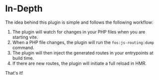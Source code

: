 # In-Depth

The idea behind this plugin is simple and follows the following workflow:

1. The plugin will watch for changes in your PHP files when you are starting vite.
2. When a PHP file changes, the plugin will run the `fos:js-routing:dump` command.
3. The plugin will then inject the generated routes in your entrypoints at build time.
4. If there are new routes, the plugin will initiate a full reload in HMR.

That's it!
